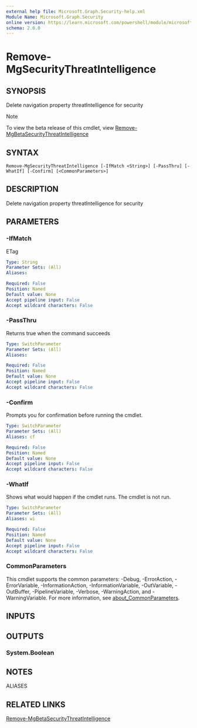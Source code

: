 ```yaml
---
external help file: Microsoft.Graph.Security-help.xml
Module Name: Microsoft.Graph.Security
online version: https://learn.microsoft.com/powershell/module/microsoft.graph.security/remove-mgsecuritythreatintelligence
schema: 2.0.0
---
```


# Remove-MgSecurityThreatIntelligence

## SYNOPSIS
Delete navigation property threatIntelligence for security

> [!NOTE]
> To view the beta release of this cmdlet, view [Remove-MgBetaSecurityThreatIntelligence](/powershell/module/Microsoft.Graph.Beta.Applications/Remove-MgBetaSecurityThreatIntelligence?view=graph-powershell-beta)

## SYNTAX

```
Remove-MgSecurityThreatIntelligence [-IfMatch <String>] [-PassThru] [-WhatIf] [-Confirm] [<CommonParameters>]
```

## DESCRIPTION
Delete navigation property threatIntelligence for security

## PARAMETERS

### -IfMatch
ETag

```yaml
Type: String
Parameter Sets: (All)
Aliases:

Required: False
Position: Named
Default value: None
Accept pipeline input: False
Accept wildcard characters: False
```

### -PassThru
Returns true when the command succeeds

```yaml
Type: SwitchParameter
Parameter Sets: (All)
Aliases:

Required: False
Position: Named
Default value: None
Accept pipeline input: False
Accept wildcard characters: False
```

### -Confirm
Prompts you for confirmation before running the cmdlet.

```yaml
Type: SwitchParameter
Parameter Sets: (All)
Aliases: cf

Required: False
Position: Named
Default value: None
Accept pipeline input: False
Accept wildcard characters: False
```

### -WhatIf
Shows what would happen if the cmdlet runs.
The cmdlet is not run.

```yaml
Type: SwitchParameter
Parameter Sets: (All)
Aliases: wi

Required: False
Position: Named
Default value: None
Accept pipeline input: False
Accept wildcard characters: False
```

### CommonParameters
This cmdlet supports the common parameters: -Debug, -ErrorAction, -ErrorVariable, -InformationAction, -InformationVariable, -OutVariable, -OutBuffer, -PipelineVariable, -Verbose, -WarningAction, and -WarningVariable. For more information, see [about_CommonParameters](http://go.microsoft.com/fwlink/?LinkID=113216).

## INPUTS

## OUTPUTS

### System.Boolean
## NOTES

ALIASES

## RELATED LINKS
[Remove-MgBetaSecurityThreatIntelligence](/powershell/module/Microsoft.Graph.Beta.Applications/Remove-MgBetaSecurityThreatIntelligence?view=graph-powershell-beta)

